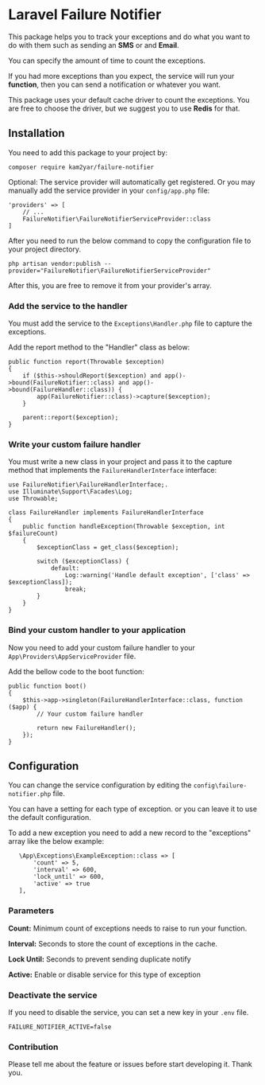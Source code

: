 # Laravel Failure Notifier

This package helps you to track your exceptions and do what you want to do with them such as sending an **SMS** or and
**Email**.

You can specify the amount of time to count the exceptions.

If you had more exceptions than you expect, the service will run your **function**, then you can send a notification or
whatever you want.

This package uses your default cache driver to count the exceptions. You are free to choose the driver, but we suggest
you to use **Redis** for that.

## Installation

You need to add this package to your project by:

```
composer require kam2yar/failure-notifier
```

Optional: The service provider will automatically get registered. Or you may manually add the service provider in your
`config/app.php` file:

```
'providers' => [
    // ...
    FailureNotifier\FailureNotifierServiceProvider::class
]
```

After you need to run the below command to copy the configuration file to your project directory.

```
php artisan vendor:publish --provider="FailureNotifier\FailureNotifierServiceProvider"
```

After this, you are free to remove it from your provider's array.

### Add the service to the handler

You must add the service to the `Exceptions\Handler.php` file to capture the exceptions.

Add the report method to the "Handler" class as below:

```
public function report(Throwable $exception)
{
    if ($this->shouldReport($exception) and app()->bound(FailureNotifier::class) and app()->bound(FailureHandler::class)) {
        app(FailureNotifier::class)->capture($exception);
    }

    parent::report($exception);
}
```

### Write your custom failure handler

You must write a new class in your project and pass it to the capture method that implements
the `FailureHandlerInterface`
interface:

```
use FailureNotifier\FailureHandlerInterface;.
use Illuminate\Support\Facades\Log;
use Throwable;

class FailureHandler implements FailureHandlerInterface
{
    public function handleException(Throwable $exception, int $failureCount)
    {
        $exceptionClass = get_class($exception);

        switch ($exceptionClass) {
            default:
                Log::warning('Handle default exception', ['class' => $exceptionClass]);
                break;
        }
    }
}
```

### Bind your custom handler to your application

Now you need to add your custom failure handler to your `App\Providers\AppServiceProvider` file.

Add the bellow code to the boot function:

```
public function boot()
{
    $this->app->singleton(FailureHandlerInterface::class, function ($app) {
        // Your custom failure handler
        
        return new FailureHandler();       
    });
}
```

## Configuration

You can change the service configuration by editing the `config\failure-notifier.php` file.

You can have a setting for each type of exception. or you can leave it to use the default configuration.

To add a new exception you need to add a new record to the "exceptions" array like the below example:

```
   \App\Exceptions\ExampleException::class => [
       'count' => 5,
       'interval' => 600,
       'lock_until' => 600,
       'active' => true
   ],
```

### Parameters

**Count:** Minimum count of exceptions needs to raise to run your function.

**Interval:** Seconds to store the count of exceptions in the cache.

**Lock Until:** Seconds to prevent sending duplicate notify

**Active:** Enable or disable service for this type of exception

### Deactivate the service

If you need to disable the service, you can set a new key in your `.env` file.

```
FAILURE_NOTIFIER_ACTIVE=false
```

### Contribution

Please tell me about the feature or issues before start developing it. Thank you.
